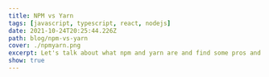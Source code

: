 ```yaml
---
title: NPM vs Yarn 
tags: [javascript, typescript, react, nodejs]
date: 2021-10-24T20:25:44.226Z
path: blog/npm-vs-yarn
cover: ./npmyarn.png
excerpt: Let's talk about what npm and yarn are and find some pros and cons between them.
show: true
---
```


